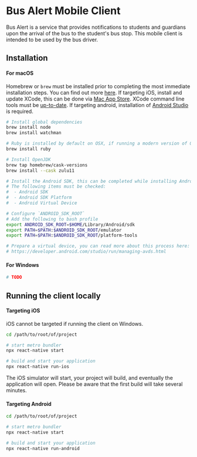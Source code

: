 # Bus Alert Mobile Client

Bus Alert is a service that provides notifications to students and guardians upon the arrival of the bus to the student's
bus stop. This mobile client is intended to be used by the bus driver.

## Installation

#### For macOS

Homebrew or `brew` must be installed prior to completing the most immediate installation steps. You can find out more
[here](https://brew.sh/). If targeting iOS, install and update XCode, this can be done via
[Mac App Store](https://itunes.apple.com/us/app/xcode/id497799835?mt=12). XCode command line tools must be
[up-to-date](https://reactnative.dev/docs/next/environment-setup#command-line-tools). If targeting android, installation
of [Android Studio](https://developer.android.com/studio/index.html) is required.

```bash
# Install global dependencies
brew install node
brew install watchman

# Ruby is installed by default on OSX, if running a modern version of OSX omit the following 
brew install ruby

# Install OpenJDK
brew tap homebrew/cask-versions
brew install --cask zulu11

# Install the Android SDK, this can be completed while installing Android Studio
# The following items must be checked:
#  - Android SDK
#  - Android SDK Platform
#  - Android Virtual Device

# Configure `ANDROID_SDK_ROOT`
# Add the following to bash profile
export ANDROID_SDK_ROOT=$HOME/Library/Android/sdk
export PATH=$PATH:$ANDROID_SDK_ROOT/emulator
export PATH=$PATH:$ANDROID_SDK_ROOT/platform-tools

# Prepare a virtual device, you can read more about this process here:
# https://developer.android.com/studio/run/managing-avds.html
```

#### For Windows
```bash
# TODO
```

## Running the client locally

#### Targeting iOS

iOS cannot be targeted if running the client on Windows.  

```bash
cd /path/to/root/of/project

# start metro bundler
npx react-native start

# build and start your application
npx react-native run-ios
```

The iOS simulator will start, your project will build, and eventually the application will open. Please be aware that
the first build will take several minutes.

#### Targeting Android
```bash
cd /path/to/root/of/project

# start metro bundler
npx react-native start

# build and start your application
npx react-native run-android
```
